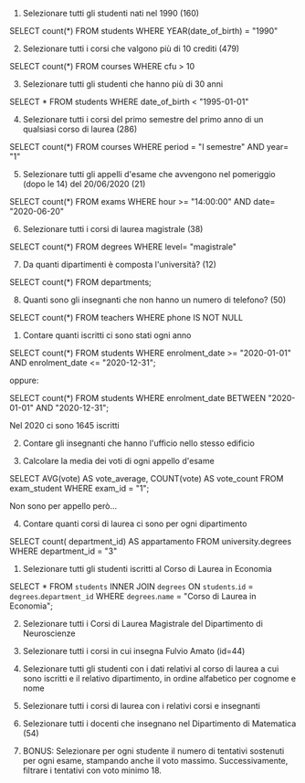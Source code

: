 1. Selezionare tutti gli studenti nati nel 1990 (160)

SELECT count(*)
FROM students
WHERE YEAR(date_of_birth) = "1990"

2. Selezionare tutti i corsi che valgono più di 10 crediti (479)

SELECT count(*)
FROM courses
WHERE cfu > 10 

3. Selezionare tutti gli studenti che hanno più di 30 anni

SELECT * 
FROM students
WHERE date_of_birth < "1995-01-01"

4. Selezionare tutti i corsi del primo semestre del primo anno di un qualsiasi corso di
laurea (286)

SELECT count(*) 
FROM courses
WHERE period = "I semestre" 
AND year= "1"


5. Selezionare tutti gli appelli d'esame che avvengono nel pomeriggio (dopo le 14) del
20/06/2020 (21)

SELECT count(*) 
FROM  exams
WHERE 
hour >= "14:00:00" 
AND  date= "2020-06-20"


6. Selezionare tutti i corsi di laurea magistrale (38)

SELECT count(*)
 FROM degrees
 WHERE 
 level= "magistrale"

7. Da quanti dipartimenti è composta l'università? (12)

SELECT count(*)
 FROM departments;

8. Quanti sono gli insegnanti che non hanno un numero di telefono? (50)

SELECT count(*)
 FROM teachers
 WHERE
 phone IS NOT NULL


1. Contare quanti iscritti ci sono stati ogni anno

SELECT count(*)
 FROM students
 WHERE
   enrolment_date >= "2020-01-01" AND
   enrolment_date <= "2020-12-31";

   oppure:

SELECT count(*)
 FROM students
 WHERE
   enrolment_date BETWEEN "2020-01-01" AND "2020-12-31";

Nel 2020 ci sono 1645 iscritti


2. Contare gli insegnanti che hanno l'ufficio nello stesso edificio


3. Calcolare la media dei voti di ogni appello d'esame

SELECT 
  AVG(vote) AS vote_average,
  COUNT(vote) AS vote_count
  FROM exam_student
  WHERE exam_id = "1";

  Non sono per appello però...


4. Contare quanti corsi di laurea ci sono per ogni dipartimento

SELECT count( department_id) AS appartamento
 FROM university.degrees
 WHERE 
 department_id = "3"




1. Selezionare tutti gli studenti iscritti al Corso di Laurea in Economia

SELECT *
 FROM `students`
 INNER JOIN `degrees`
 ON `students`.`id` = `degrees`.`department_id`
WHERE `degrees`.`name` = "Corso di Laurea in Economia";


2. Selezionare tutti i Corsi di Laurea Magistrale del Dipartimento di
Neuroscienze




3. Selezionare tutti i corsi in cui insegna Fulvio Amato (id=44)


4. Selezionare tutti gli studenti con i dati relativi al corso di laurea a cui
sono iscritti e il relativo dipartimento, in ordine alfabetico per cognome e
nome


5. Selezionare tutti i corsi di laurea con i relativi corsi e insegnanti


6. Selezionare tutti i docenti che insegnano nel Dipartimento di
Matematica (54)


7. BONUS: Selezionare per ogni studente il numero di tentativi sostenuti
per ogni esame, stampando anche il voto massimo. Successivamente,
filtrare i tentativi con voto minimo 18.
